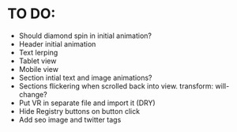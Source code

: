 # TO DO:

* Should diamond spin in initial animation?
* Header initial animation
* Text lerping
* Tablet view
* Mobile view
* Section intial text and image animations?
* Sections flickering when scrolled back into view. transform: will-change?
* Put VR in separate file and import it (DRY)
* Hide Registry buttons on button click
* Add seo image and twitter tags
